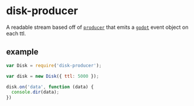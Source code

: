 # disk-producer

A readable stream based off of [`producer`][producer] that emits
a [`godot`][godot] event object on each ttl.

## example

```js
var Disk = require('disk-producer');

var disk = new Disk({ ttl: 5000 });

disk.on('data', function (data) {
  console.dir(data);
})

```

[producer]: https://github.com/jcrugzz/producer
[godot]: https://github.com/nodejitsu/godot
